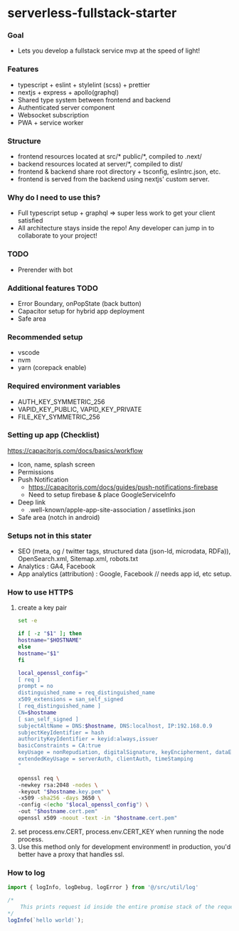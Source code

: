 # serverless-fullstack-starter

### Goal

- Lets you develop a fullstack service mvp at the speed of light!

### Features

* typescript + eslint + stylelint (scss) + prettier
* nextjs + express + apollo(graphql)
* Shared type system between frontend and backend
* Authenticated server component
* Websocket subscription
* PWA + service worker

### Structure

- frontend resources located at src/* public/*, compiled to .next/
- backend resources located at server/*, compiled to dist/
- frontend & backend share root directory + tsconfig, eslintrc.json, etc.
- frontend is served from the backend using nextjs' custom server.

### Why do I need to use this?

- Full typescript setup + graphql => super less work to get your client satisfied
- All architecture stays inside the repo! Any developer can jump in to collaborate to your project!

### TODO

- Prerender with bot

### Additional features TODO

- Error Boundary, onPopState (back button)
- Capacitor setup for hybrid app deployment
- Safe area

### Recommended setup

- vscode
- nvm
- yarn (corepack enable)

### Required environment variables

- AUTH_KEY_SYMMETRIC_256
- VAPID_KEY_PUBLIC, VAPID_KEY_PRIVATE
- FILE_KEY_SYMMETRIC_256

### Setting up app (Checklist)

https://capacitorjs.com/docs/basics/workflow

- Icon, name, splash screen
- Permissions
- Push Notification
  - https://capacitorjs.com/docs/guides/push-notifications-firebase
  - Need to setup firebase & place GoogleServiceInfo
- Deep link
  - .well-known/apple-app-site-association / assetlinks.json
- Safe area (notch in android)

### Setups not in this stater

- SEO (meta, og / twitter tags, structured data (json-ld, microdata, RDFa)), OpenSearch.xml, Sitemap.xml, robots.txt
- Analytics : GA4, Facebook
- App analytics (attribution) : Google, Facebook // needs app id, etc setup.

### How to use HTTPS

1. create a key pair
   ```bash
   set -e

   if [ -z "$1" ]; then
   hostname="$HOSTNAME"
   else
   hostname="$1"
   fi

   local_openssl_config="
   [ req ]
   prompt = no
   distinguished_name = req_distinguished_name
   x509_extensions = san_self_signed
   [ req_distinguished_name ]
   CN=$hostname
   [ san_self_signed ]
   subjectAltName = DNS:$hostname, DNS:localhost, IP:192.168.0.9
   subjectKeyIdentifier = hash
   authorityKeyIdentifier = keyid:always,issuer
   basicConstraints = CA:true
   keyUsage = nonRepudiation, digitalSignature, keyEncipherment, dataEncipherment, keyCertSign, cRLSign
   extendedKeyUsage = serverAuth, clientAuth, timeStamping
   "

   openssl req \
   -newkey rsa:2048 -nodes \
   -keyout "$hostname.key.pem" \
   -x509 -sha256 -days 3650 \
   -config <(echo "$local_openssl_config") \
   -out "$hostname.cert.pem"
   openssl x509 -noout -text -in "$hostname.cert.pem"


   ```
2. set process.env.CERT, process.env.CERT_KEY when running the node process.
3. Use this method only for development environment! in production, you'd better have a proxy that handles ssl.

### How to log

```typescript
import { logInfo, logDebug, logError } from '@/src/util/log'

/*
	This prints request id inside the entire promise stack of the request.
*/
logInfo(`hello world!`);

```
